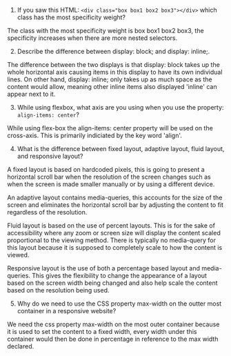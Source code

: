 1. If you saw this HTML: ```<div class="box box1 box2 box3"></div>``` which class has the most specificity weight?

The class with the most specificity weight is box box1 box2 box3, the specificity increases when there are more nested selectors.

2. Describe the difference between display: block; and display: inline;.

The difference between the two displays is that display: block takes up the whole horizontal axis causing items in this display to have its own individual lines. On other hand, display: inline; only takes up as much space as the content would allow, meaning other inline items also displayed 'inline' can appear next to it. 

3. While using flexbox, what axis are you using when you use the property: ```align-items: center```?

While using flex-box the align-items: center property will be used on the cross-axis. This is primarily indiciated by the key word 'align'. 

4. What is the difference between fixed layout, adaptive layout, fluid layout, and responsive layout?

A fixed layout is based on hardcoded pixels, this is going to present a horizontal scroll bar when the resolution of the screen changes such as when the screen is made smaller manually or by using a different device. 

An adaptive layout contains media-queries, this accounts for the size of the screen and eliminates the horizontal scroll bar by adjusting the content to fit regardless of the resolution.

Fluid layout is based on the use of percent layouts. This is for the sake of accessibility where any zoom or screen size will display the content scaled proportional to the viewing method. There is typically no media-query for this layout because it is supposed to completely scale to how the content is viewed. 

Responsive layout is the use of both a percentage based layout and media-queries. This gives the flexibility to change the appearance of a layout based on the screen width being changed and also help scale the content based on the resolution being used.

5. Why do we need to use the CSS property max-width on the outter most container in a responsive website?

We need the css property max-width on the most outer container because it is used to set the content to a fixed width, every width under this container would then be done in percentage in reference to the max width declared. 
